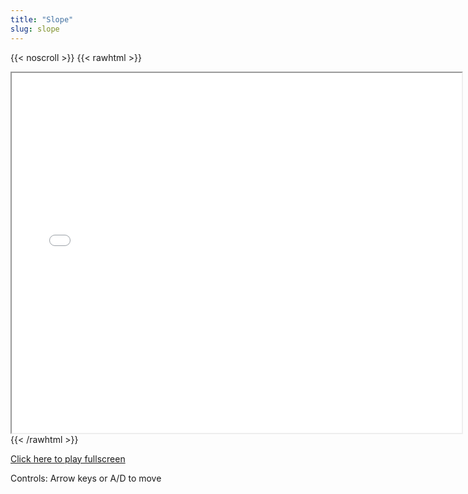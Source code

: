 ```yaml
---
title: "Slope"
slug: slope
---
```


{{< noscroll >}}
{{< rawhtml >}}
<iframe width="720" height="576" name="iframe" src="/cjs-garchive/slope/index.html"></iframe>
{{< /rawhtml >}}

[Click here to play fullscreen](/cjs-garchive/slope)

Controls: Arrow keys or A/D to move
